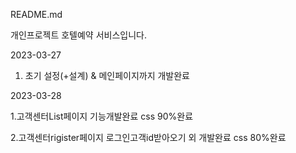 README.md

개인프로젝트 호텔예약 서비스입니다.


2023-03-27

1. 초기 설정(+설계) & 메인페이지까지 개발완료


2023-03-28

1.고객센터List페이지 기능개발완료 css 90%완료

2.고객센터rigister페이지 로그인고객id받아오기 외 개발완료 css 80%완료


